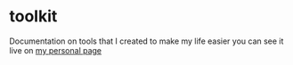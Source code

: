# toolkit

Documentation on tools that I created to make my life easier
you can see it live on [my personal page](https://toolkit.fcrozetta.dev)